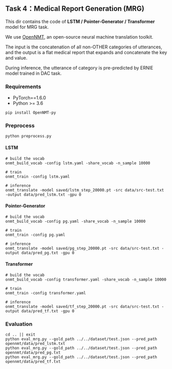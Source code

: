 ## Task 4：Medical Report Generation (MRG)

This dir contains the code of **LSTM / Pointer-Generator / Transformer** model for MRG task. 

We use [OpenNMT](https://github.com/OpenNMT/OpenNMT-py), an open-source neural machine translation toolkit. 

The input is the concatenation of all non-OTHER categories of utterances, and the output is a flat medical report that expands and concatenate the key and value. 

During inference, the utterance of category is pre-predicted by ERNIE model trained in DAC task.

### Requirements

- PyTorch==1.6.0
- Python >= 3.6

```shell
pip install OpenNMT-py
```

### Preprocess

```shell
python preprocess.py
```

#### LSTM

```shell
# build the vocab
onmt_build_vocab -config lstm.yaml -share_vocab -n_sample 10000

# train
onmt_train -config lstm.yaml

# inference
onmt_translate -model saved/lstm_step_20000.pt -src data/src-test.txt -output data/pred_lstm.txt -gpu 0
```

#### Pointer-Generator

```shell
# build the vocab
onmt_build_vocab -config pg.yaml -share_vocab -n_sample 10000

# train
onmt_train -config pg.yaml

# inference
onmt_translate -model saved/pg_step_20000.pt -src data/src-test.txt -output data/pred_pg.txt -gpu 0
```

#### Transformer

```shell
# build the vocab
onmt_build_vocab -config transformer.yaml -share_vocab -n_sample 10000

# train
onmt_train -config transformer.yaml

# inference
onmt_translate -model saved/tf_step_20000.pt -src data/src-test.txt -output data/pred_tf.txt -gpu 0
```

### Evaluation

```shell
cd .. || exit
python eval_mrg.py --gold_path ../../dataset/test.json --pred_path opennmt/data/pred_lstm.txt
python eval_mrg.py --gold_path ../../dataset/test.json --pred_path opennmt/data/pred_pg.txt
python eval_mrg.py --gold_path ../../dataset/test.json --pred_path opennmt/data/pred_tf.txt
```
